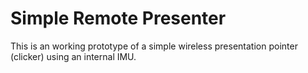 # Simple Remote Presenter
This is an working prototype of a simple wireless presentation pointer (clicker) using an internal IMU.

